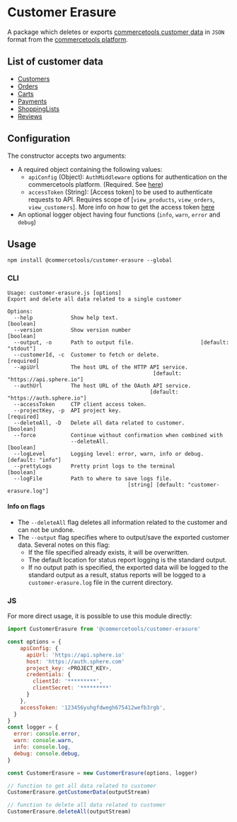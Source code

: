 # Customer Erasure

A package which deletes or exports [commercetools customer data](#list-of-customer-data) in `JSON` format from the [commercetools platform](https://docs.commercetools.com/).

## List of customer data

* [Customers](https://docs.commercetools.com/http-api-projects-customers.html)
* [Orders](https://docs.commercetools.com/http-api-projects-orders.html)
* [Carts](https://docs.commercetools.com/http-api-projects-carts.html)
* [Payments](https://docs.commercetools.com/http-api-projects-payments.html)
* [ShoppingLists](https://docs.commercetools.com/http-api-projects-shoppingLists.html)
* [Reviews](https://docs.commercetools.com/http-api-projects-reviews.html)

## Configuration

The constructor accepts two arguments:

* A required object containing the following values:
  * `apiConfig` (Object): `AuthMiddleware` options for authentication on the commercetools platform. (Required. See [here](https://commercetools.github.io/nodejs/sdk/api/sdkMiddlewareAuth.html#named-arguments-options))
  * `accessToken` (String): [Access token] to be used to authenticate requests to API. Requires scope of [`view_products`, `view_orders`, `view_customers`]. More info on how to get the access token [here](https://docs.commercetools.com/http-api-authorization.html#authorization-flows)
* An optional logger object having four functions (`info`, `warn`, `error` and `debug`)

## Usage

`npm install @commercetools/customer-erasure --global`

### CLI

```
Usage: customer-erasure.js [options]
Export and delete all data related to a single customer

Options:
  --help            Show help text.                                    [boolean]
  --version         Show version number                                [boolean]
  --output, -o      Path to output file.                     [default: "stdout"]
  --customerId, -c  Customer to fetch or delete.                      [required]
  --apiUrl          The host URL of the HTTP API service.
                                              [default: "https://api.sphere.io"]
  --authUrl         The host URL of the OAuth API service.
                                             [default: "https://auth.sphere.io"]
  --accessToken     CTP client access token.
  --projectKey, -p  API project key.                                  [required]
  --deleteAll, -D   Delete all data related to customer.               [boolean]
  --force           Continue without confirmation when combined with
                    --deleteAll.                                       [boolean]
  --logLevel        Logging level: error, warn, info or debug. [default: "info"]
  --prettyLogs      Pretty print logs to the terminal                  [boolean]
  --logFile         Path to where to save logs file.
                                      [string] [default: "customer-erasure.log"]
```

#### Info on flags

* The `--deleteAll` flag deletes all information related to the customer and can not be undone.
* The `--output` flag specifies where to output/save the exported customer data. Several notes on this flag:
  * If the file specified already exists, it will be overwritten.
  * The default location for status report logging is the standard output.
  * If no output path is specified, the exported data will be logged to the standard output as a result, status reports will be logged to a `customer-erasure.log` file in the current directory.

### JS

For more direct usage, it is possible to use this module directly:

```js
import CustomerErasure from '@commercetools/customer-erasure'

const options = {
    apiConfig: {
      apiUrl: 'https://api.sphere.io'
      host: 'https://auth.sphere.com'
      project_key: <PROJECT_KEY>,
      credentials: {
        clientId: '*********',
        clientSecret: '*********'
      }
    },
    accessToken: '123456yuhgfdwegh675412wefb3rgb',
  }
}
const logger = {
  error: console.error,
  warn: console.warn,
  info: console.log,
  debug: console.debug,
}

const CustomerErasure = new CustomerErasure(options, logger)

// function to get all data related to customer
CustomerErasure.getCustomerData(outputStream)

// function to delete all data related to customer
CustomerErasure.deleteAll(outputStream)
```
